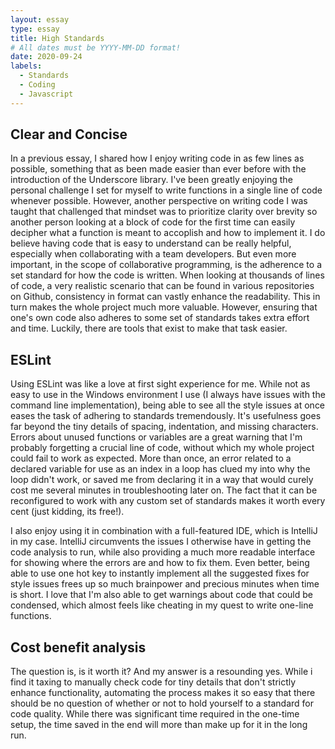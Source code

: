 ```yaml
---
layout: essay
type: essay
title: High Standards
# All dates must be YYYY-MM-DD format!
date: 2020-09-24
labels:
  - Standards
  - Coding
  - Javascript
---
```


## Clear and Concise

In a previous essay, I shared how I enjoy writing code in as few lines as possible, something that as been made easier than ever before with the introduction of the Underscore library. I've been greatly enjoying the personal challenge I set for myself to write functions in a single line of code whenever possible. However, another perspective on writing code I was taught that challenged that mindset was to prioritize clarity over brevity so another person looking at a block of code for the first time can easily decipher what a function is meant to accoplish and how to implement it. I do believe having code that is easy to understand can be really helpful, especially when collaborating with a team developers. But even more important, in the scope of collaborative programming, is the adherence to a set standard for how the code is written. When looking at thousands of lines of code, a very realistic scenario that can be found in various repositories on Github, consistency in format can vastly enhance the readability. This in turn makes the whole project much more valuable. However, ensuring that one's own code also adheres to some set of standards takes extra effort and time. Luckily, there are tools that exist to make that task easier.

## ESLint

Using ESLint was like a love at first sight experience for me. While not as easy to use in the Windows environment I use (I always have issues with the command line implementation), being able to see all the style issues at once eases the task of adhering to standards tremendously. It's usefulness goes far beyond the tiny details of spacing, indentation, and missing characters. Errors about unused functions or variables are a great warning that I'm probably forgetting a crucial line of code, without which my whole project could fail to work as expected. More than once, an error related to a declared variable for use as an index in a loop has clued my into why the loop didn't work, or saved me from declaring it in a way that would curely cost me several minutes in troubleshooting later on. The fact that it can be reconfigured to work with any custom set of standards makes it worth every cent (just kidding, its free!).

I also enjoy using it in combination with a full-featured IDE, which is IntelliJ in my case. IntelliJ circumvents the issues I otherwise have in getting the code analysis to run, while also providing a much more readable interface for showing where the errors are and how to fix them. Even better, being able to use one hot key to instantly implement all the suggested fixes for style issues frees up so much brainpower and precious minutes when time is short. I love that I'm also able to get warnings about code that could be condensed, which almost feels like cheating in my quest to write one-line functions. 

## Cost benefit analysis

The question is, is it worth it? And my answer is a resounding yes. While i find it taxing to manually check code for tiny details that don't strictly enhance functionality, automating the process makes it so easy that there should be no question of whether or not to hold yourself to a standard for code quality. While there was significant time required in the one-time setup, the time saved in the end will more than make up for it in the long run.
